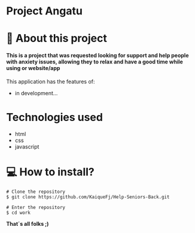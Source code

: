 #  Project Angatu 


# 📕 About this project 

#### This is a project that was requested looking for support and help people with anxiety issues, allowing they to relax and have a good time while using or website/app

This application has the features of:
 - in development...


# Technologies used
 - html
 - css
 - javascript 



# 💻 How to install?


```
# Clone the repository
$ git clone https://github.com/KaiqueFj/Help-Seniors-Back.git

# Enter the repository
$ cd work

```
**That´s all folks ;)**